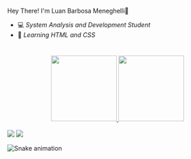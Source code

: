 Hey There! I'm Luan Barbosa Meneghelli👋

- 💻 *System Analysis and Development Student*
- 🌱 *Learning HTML and CSS*

#

<div align="center">
  <a href="https://github.com/luanb2001">
  <img height="150em" src="https://github-readme-stats.vercel.app/api?username=lucasrafaeldesouza&show_icons=true&theme=dark&include_all_commits=true&count_private=true"/>
  <img height="150em" src="https://github-readme-stats.vercel.app/api/top-langs/?username=lucasrafaeldesouza&layout=compact&langs_count=7&theme=dark"/>
</div>
  
  <div style="display: inline_block"><br>
  <a href="https://www.linkedin.com/in/luan-barbosa-meneghelli-773b5920a/" target="_blank"><img src="https://img.shields.io/badge/-LinkedIn-%230077B5?style=for-the-badge&logo=linkedin&logoColor=white" target="_blank"></a>
  <a href = "mailto:luan.meneghelli@outlook.com"><img src="https://img.shields.io/badge/Microsoft_Outlook-0078D4?style=for-the-badge&logo=microsoft-outlook&logoColor=white target="_blank"></a>
</div>
 
  ![Snake animation](https://github.com/luanb2001/luanb2001/blob/output/github-contribution-grid-snake.svg)
 
</div>
